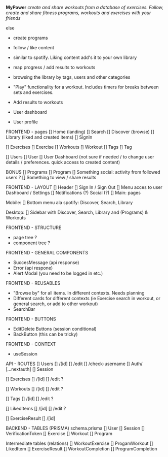 **MyPower**
*create and share workouts from a database of exercises.*
*Follow, create and share fitness programs, workouts and exercises with your friends*

else
- create programs
- follow  / like content

- similar to spotify. Liking content add's it to your own library
- map progress / add results to workouts

- browsing the library by tags, users and other categories
- "Play" functionality for a workout. Includes timers for breaks between sets and exercises. 
- Add results to workouts

- User dashboard
- User profile

FRONTEND - pages
[] Home (landing)
[] Search
[] Discover (browse)
[] Library (liked and created items)
[] SignIn


[] Exercises
    [] Exercise 
[] Workouts
    [] Workout
[] Tags
    [] Tag 

[] Users
    [] User
[] User Dashboard (not sure if needed / to change user details / preferences. quick access to created content)

BONUS
[] Programs
    [] Program 
[] Something social: activity from followed users ?
[] Something to view / share results


FRONTEND - LAYOUT
[] Header
    [] Sign In /  Sign Out
    [] Menu acces to user Dashboard / Settings
    [] Notifications (?) Social (?)
[] Main: pages

Mobile: 
[] Bottom menu ala spotify: Discover, Search, Library

Desktop:
[] Sidebar with Discover, Search, Library and (Programs) & Workouts

FRONTEND - STRUCTURE
- page tree ?
- component tree ?

FRONTEND - GENERAL COMPONENTS
- SuccesMessage (api response)
- Error (api respone)
- Alert Modal (you need to be logged in etc.)

FRONTEND - REUSABLES
- "Browse by" for all items. In different contexts. Needs planning
- Different cards for different contexts  (ie Exercise search in workout, or general search, or add to other workout)
- SearchBar

FRONTEND - BUTTONS
- EditDelete Buttons (session conditional)
- BackButton (this can be tricky)

FRONTEND - CONTEXT
- useSession


API - ROUTES
[] Users
    [] /[id]
        [] /edit
        [] /check-username
[] Auth/ [...nextauth]
[] Session

[] Exercises
    [] /[id]
        [] /edit ?

[] Workouts
    [] /[id]
        [] /edit ?

[] Tags
    [] /[id]
        [] /edit ?

[] LikedItems
    [] /[id]
        [] /edit ?

[] ExerciseResult
    [] /[id]

BACKEND - TABLES (PRISMA)
 schema.prisma
[] User
[] Session
[] VerificationToken
[] Exercise
[] Workout
[] Program

Intermediate tables (relations)
[] WorkoutExercise 
[] ProgamWorkout
[] LikedItem
[] ExerciseResult
[] WorkoutCompletion
[] ProgramCompletion





